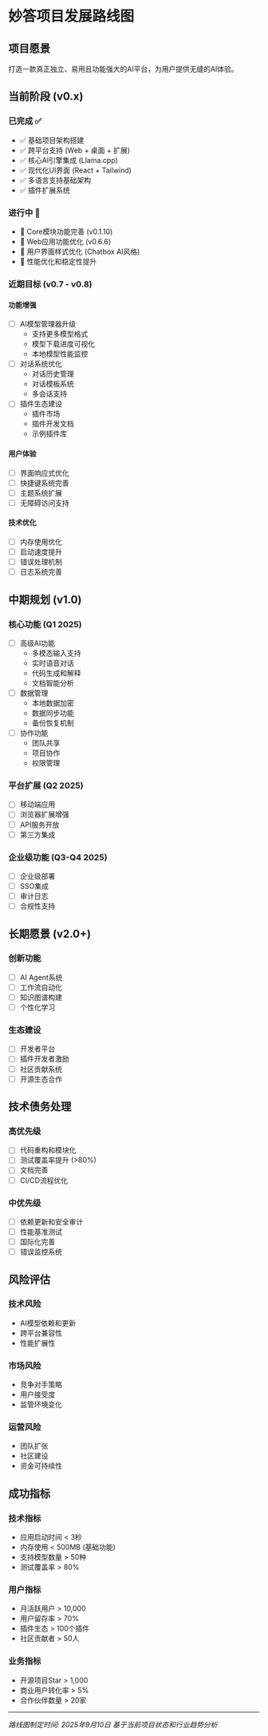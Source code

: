 # 妙答项目发展路线图

## 项目愿景

打造一款真正独立、易用且功能强大的AI平台，为用户提供无缝的AI体验。

## 当前阶段 (v0.x)

### 已完成 ✅
- ✅ 基础项目架构搭建
- ✅ 跨平台支持 (Web + 桌面 + 扩展)
- ✅ 核心AI引擎集成 (Llama.cpp)
- ✅ 现代化UI界面 (React + Tailwind)
- ✅ 多语言支持基础架构
- ✅ 插件扩展系统

### 进行中 🔄
- 🔄 Core模块功能完善 (v0.1.10)
- 🔄 Web应用功能优化 (v0.6.6)
- 🔄 用户界面样式优化 (Chatbox AI风格)
- 🔄 性能优化和稳定性提升

### 近期目标 (v0.7 - v0.8)

#### 功能增强
- [ ] AI模型管理器升级
  - 支持更多模型格式
  - 模型下载进度可视化
  - 本地模型性能监控
- [ ] 对话系统优化
  - 对话历史管理
  - 对话模板系统
  - 多会话支持
- [ ] 插件生态建设
  - 插件市场
  - 插件开发文档
  - 示例插件库

#### 用户体验
- [ ] 界面响应式优化
- [ ] 快捷键系统完善
- [ ] 主题系统扩展
- [ ] 无障碍访问支持

#### 技术优化
- [ ] 内存使用优化
- [ ] 启动速度提升
- [ ] 错误处理机制
- [ ] 日志系统完善

## 中期规划 (v1.0)

### 核心功能 (Q1 2025)
- [ ] 高级AI功能
  - 多模态输入支持
  - 实时语音对话
  - 代码生成和解释
  - 文档智能分析
- [ ] 数据管理
  - 本地数据加密
  - 数据同步功能
  - 备份恢复机制
- [ ] 协作功能
  - 团队共享
  - 项目协作
  - 权限管理

### 平台扩展 (Q2 2025)
- [ ] 移动端应用
- [ ] 浏览器扩展增强
- [ ] API服务开放
- [ ] 第三方集成

### 企业级功能 (Q3-Q4 2025)
- [ ] 企业级部署
- [ ] SSO集成
- [ ] 审计日志
- [ ] 合规性支持

## 长期愿景 (v2.0+)

### 创新功能
- [ ] AI Agent系统
- [ ] 工作流自动化
- [ ] 知识图谱构建
- [ ] 个性化学习

### 生态建设
- [ ] 开发者平台
- [ ] 插件开发者激励
- [ ] 社区贡献系统
- [ ] 开源生态合作

## 技术债务处理

### 高优先级
- [ ] 代码重构和模块化
- [ ] 测试覆盖率提升 (>80%)
- [ ] 文档完善
- [ ] CI/CD流程优化

### 中优先级
- [ ] 依赖更新和安全审计
- [ ] 性能基准测试
- [ ] 国际化完善
- [ ] 错误监控系统

## 风险评估

### 技术风险
- AI模型依赖和更新
- 跨平台兼容性
- 性能扩展性

### 市场风险
- 竞争对手策略
- 用户接受度
- 监管环境变化

### 运营风险
- 团队扩张
- 社区建设
- 资金可持续性

## 成功指标

### 技术指标
- 应用启动时间 < 3秒
- 内存使用 < 500MB (基础功能)
- 支持模型数量 > 50种
- 测试覆盖率 > 80%

### 用户指标
- 月活跃用户 > 10,000
- 用户留存率 > 70%
- 插件生态 > 100个插件
- 社区贡献者 > 50人

### 业务指标
- 开源项目Star > 1,000
- 商业用户转化率 > 5%
- 合作伙伴数量 > 20家

---

*路线图制定时间: 2025年9月10日*
*基于当前项目状态和行业趋势分析*
